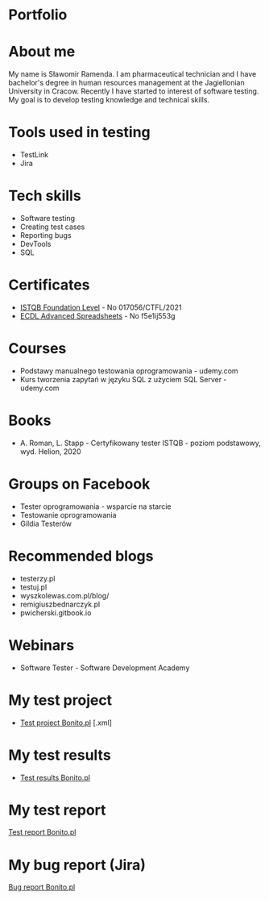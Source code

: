 # Portfolio
# About me
My name is Sławomir Ramenda. I am pharmaceutical technician and I have bachelor's degree in human resources management at the Jagiellonian University in Cracow. Recently I have started to interest of software testing. My goal is to develop testing knowledge and technical skills.
# Tools used in testing
* TestLink
* Jira
# Tech skills
* Software testing
* Creating test cases
* Reporting bugs
* DevTools
* SQL
# Certificates
* [ISTQB Foundation Level](http://scr.istqb.org/) - No 017056/CTFL/2021
* [ECDL Advanced Spreadsheets](https://weryfikacja.pti.org.pl/) - No f5e1ij553g
# Courses
* Podstawy manualnego testowania oprogramowania - udemy.com
* Kurs tworzenia zapytań w języku SQL z użyciem SQL Server - udemy.com
# Books
* A. Roman, L. Stapp - Certyfikowany tester ISTQB - poziom podstawowy, wyd. Helion, 2020
# Groups on Facebook
* Tester oprogramowania - wsparcie na starcie
* Testowanie oprogramowania
* Gildia Testerów
# Recommended blogs
* testerzy.pl
* testuj.pl
* wyszkolewas.com.pl/blog/
* remigiuszbednarczyk.pl
* pwicherski.gitbook.io
# Webinars
* Software Tester - Software Development Academy
# My test project
* [Test project Bonito.pl](https://drive.google.com/file/d/1nbhWJ7fm0PfFXgzFE3sex3R2pvUB9Qz3/view?usp=sharing) [.xml]
# My test results
* [Test results Bonito.pl](https://docs.google.com/spreadsheets/d/1_fMgOCLYX_170AbYjQAZX1y7l6NJkYvF/edit?usp=sharing&ouid=108063018756279917681&rtpof=true&sd=true)
# My test report
[Test report Bonito.pl](https://docs.google.com/document/d/1Sz6rDOsQWaEmY0GqeprHX3QAi_spxMHo/edit?usp=sharing&ouid=108063018756279917681&rtpof=true&sd=true)
# My bug report (Jira)
[Bug report Bonito.pl](https://docs.google.com/document/d/1Xe44-x_dGn7SKLSToGNLgOwcG-U8MpK6/edit?usp=sharing&ouid=108063018756279917681&rtpof=true&sd=true)

